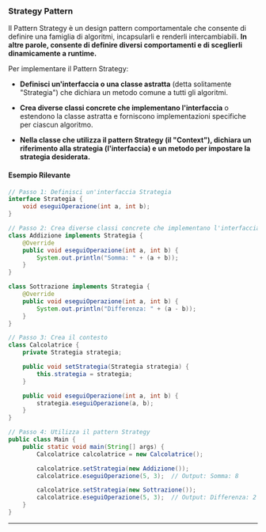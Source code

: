 ### Strategy Pattern


Il Pattern Strategy è un design pattern 
comportamentale
che consente di definire una famiglia di algoritmi, 
incapsularli e renderli intercambiabili. 
**In altre parole, consente di definire diversi comportamenti e di sceglierli dinamicamente a runtime.**

Per implementare il Pattern Strategy:


- **Definisci un'interfaccia o una classe astratta** (detta solitamente "Strategia") che dichiara un metodo comune a tutti gli algoritmi.

- **Crea diverse classi concrete che implementano l'interfaccia** o estendono la classe astratta e forniscono implementazioni specifiche per ciascun algoritmo.

- **Nella classe che utilizza il pattern Strategy (il "Context"), dichiara un riferimento alla strategia (l'interfaccia) e un metodo per impostare la strategia desiderata.**


#### Esempio Rilevante
```Java
// Passo 1: Definisci un'interfaccia Strategia
interface Strategia {
    void eseguiOperazione(int a, int b);
}

// Passo 2: Crea diverse classi concrete che implementano l'interfaccia
class Addizione implements Strategia {
    @Override
    public void eseguiOperazione(int a, int b) {
        System.out.println("Somma: " + (a + b));
    }
}

class Sottrazione implements Strategia {
    @Override
    public void eseguiOperazione(int a, int b) {
        System.out.println("Differenza: " + (a - b));
    }
}

// Passo 3: Crea il contesto
class Calcolatrice {
    private Strategia strategia;

    public void setStrategia(Strategia strategia) {
        this.strategia = strategia;
    }

    public void eseguiOperazione(int a, int b) {
        strategia.eseguiOperazione(a, b);
    }
}

// Passo 4: Utilizza il pattern Strategy
public class Main {
    public static void main(String[] args) {
        Calcolatrice calcolatrice = new Calcolatrice();

        calcolatrice.setStrategia(new Addizione());
        calcolatrice.eseguiOperazione(5, 3);  // Output: Somma: 8

        calcolatrice.setStrategia(new Sottrazione());
        calcolatrice.eseguiOperazione(5, 3);  // Output: Differenza: 2
    }
}
```
***

